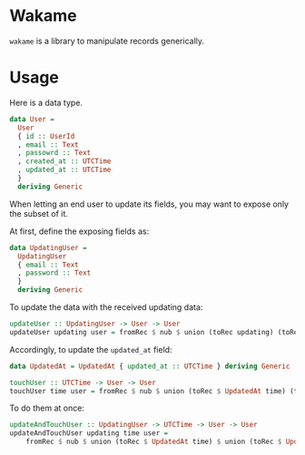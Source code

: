 # Wakame

`wakame` is a library to manipulate records generically.


# Usage

Here is a data type.

```haskell
data User =
  User
  { id :: UserId
  , email :: Text
  , passowrd :: Text
  , created_at :: UTCTime
  , updated_at :: UTCTime
  }
  deriving Generic
```

When letting an end user to update its fields, you may want to expose only the subset of it.

At first, define the exposing fields as:

```haskell
data UpdatingUser =
  UpdatingUser
  { email :: Text
  , password :: Text
  }
  deriving Generic
```


To update the data with the received updating data:

```haskell
updateUser :: UpdatingUser -> User -> User 
updateUser updating user = fromRec $ nub $ union (toRec updating) (toRec user)
```

Accordingly, to update the `updated_at` field:


```haskell
data UpdatedAt = UpdatedAt { updated_at :: UTCTime } deriving Generic

touchUser :: UTCTime -> User -> User
touchUser time user = fromRec $ nub $ union (toRec $ UpdatedAt time) (toRec user)
```

To do them at once:

```haskell
updateAndTouchUser :: UpdatingUser -> UTCTime -> User -> User
updateAndTouchUser updating time user =
    fromRec $ nub $ union (toRec $ UpdatedAt time) $ union (toRec $ UpdatedAt time) (toRec user)
```
